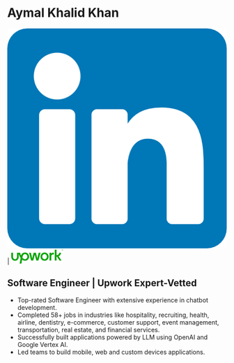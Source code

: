 # Aymal Khalid Khan

<a href="https://www.linkedin.com/in/aymal-khalid-khan/"><img src="https://github.com/aymalkhalid/aymalkhalid/blob/main/images/linkedin.png" alt="LinkedIn"></a> | 
<a href="https://www.upwork.com/freelancers/~01cfbef93ef054b570?viewMode=1"><img src="https://github.com/aymalkhalid/aymalkhalid/blob/main/images/Upwork.png" alt="Upwork"></a>


## Software Engineer | Upwork Expert-Vetted 
- Top-rated Software Engineer with extensive experience in chatbot development.
- Completed 58+ jobs in industries like hospitality, recruiting, health, airline, dentistry, e-commerce, customer support, event management, transportation, real estate, and financial services.
- Successfully built applications powered by LLM using OpenAI and Google Vertex AI.
- Led teams to build mobile, web and custom devices applications.
